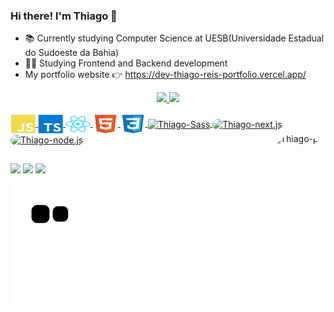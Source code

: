### Hi there! I'm Thiago 👋
- 📚 Currently studying Computer Science at UESB(Universidade Estadual do Sudoeste da Bahia)
- 👨‍💻 Studying Frontend and Backend development
- My portfolio website 👉 https://dev-thiago-reis-portfolio.vercel.app/
<div align="center">
  <a href="https://github.com/thiago1605">
  <img height="180em" src="https://github-readme-stats.vercel.app/api?username=thiago1605&show_icons=true&theme=dark&include_all_commits=true&count_private=true"/>
  <img height="180em" src="https://github-readme-stats.vercel.app/api/top-langs/?username=thiago1605&layout=compact&langs_count=7&theme=dark"/>
</div>

<div style="display: inline_block"><br>
  <img align="center" alt="Thiago-Js" height="30" width="40" src="https://raw.githubusercontent.com/devicons/devicon/master/icons/javascript/javascript-plain.svg">
  <img align="center" alt="Thiago-Ts" height="30" width="40" src="https://raw.githubusercontent.com/devicons/devicon/master/icons/typescript/typescript-plain.svg">
  <img align="center" alt="Thiago-React" height="30" width="40" src="https://raw.githubusercontent.com/devicons/devicon/master/icons/react/react-original.svg">
  <img align="center" alt="Thiago-HTML" height="30" width="40" src="https://raw.githubusercontent.com/devicons/devicon/master/icons/html5/html5-original.svg">
  <img align="center" alt="Thiago-CSS" height="30" width="40" src="https://raw.githubusercontent.com/devicons/devicon/master/icons/css3/css3-original.svg">
  <img align="center" alt="Thiago-Sass" height="30" width="40" src="https://cdn.jsdelivr.net/gh/devicons/devicon/icons/sass/sass-original.svg">
  <img align="center" alt="Thiago-next.js" height="30" style="border-radius: 50px;" src="https://static-00.iconduck.com/assets.00/next-js-icon-512x512-zuauazrk.png">
  <img align="center" alt="Thiago-node.js" height="30" style="border-radius: 50px;" src"
                                                                                        https://e7.pngegg.com/pngimages/872/442/png-clipart-node-js-javascript-react-firebase-icon-angle-text.png"
</div>
  <img align="right" alt="Thiago-pic" height="150" style="border-radius: 50px;" src="https://user-images.githubusercontent.com/106389290/204283434-13800a94-8925-4fa9-af39-1cbc3165d6f6.jpg">
  

##


<div> 
  <a href="https://instagram.com/_thiago_reiss" target="_blank"><img src="https://img.shields.io/badge/-Instagram-%23E4405F?style=for-the-badge&logo=instagram&logoColor=white" target="_blank"></a>
  <a href = "mailto: thiagoreis160500@gmail.com"><img src="https://img.shields.io/badge/-Gmail-%23333?style=for-the-badge&logo=gmail&logoColor=white" target="_blank"></a>
  <a href="https://www.linkedin.com/in/thiago-reis-9970a61a3/" target="_blank"><img src="https://img.shields.io/badge/-LinkedIn-%230077B5?style=for-the-badge&logo=linkedin&logoColor=white" target="_blank"></a> 
  
 ![Snake animation](https://github.com/thiago1605/thiago1605/blob/output/github-contribution-grid-snake.svg)
  
</div>
